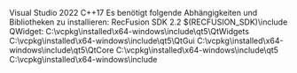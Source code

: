 Visual Studio 2022
C++17
Es benötigt folgende Abhängigkeiten und Bibliotheken zu installieren:
RecFusion SDK 2.2 
$(RECFUSION_SDK)\include
QWidget:
C:\vcpkg\installed\x64-windows\include\qt5\QtWidgets
C:\vcpkg\installed\x64-windows\include\qt5\QtGui
C:\vcpkg\installed\x64-windows\include\qt5\QtCore
C:\vcpkg\installed\x64-windows\include\qt5
C:\vcpkg\installed\x64-windows\include
